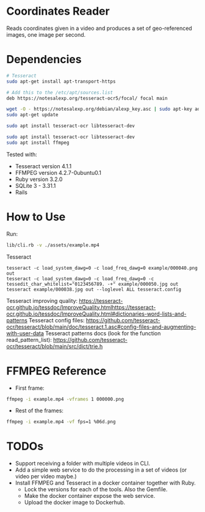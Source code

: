# Coordinates Reader
Reads coordinates given in a video and produces a set of geo-referenced images, one image per second.

# Dependencies

```bash
# Tesseract
sudo apt-get install apt-transport-https

# Add this to the /etc/apt/sources.list
deb https://notesalexp.org/tesseract-ocr5/focal/ focal main

wget -O - https://notesalexp.org/debian/alexp_key.asc | sudo apt-key add -
sudo apt-get update

sudo apt install tesseract-ocr libtesseract-dev
```

```bash
sudo apt install tesseract-ocr libtesseract-dev
sudo apt install ffmpeg
```

Tested with:

- Tesseract version 4.1.1
- FFMPEG version 4.2.7-0ubuntu0.1
- Ruby version 3.2.0
- SQLite 3 - 3.31.1
- Rails

# How to Use

Run:

```bash
lib/cli.rb -v ./assets/example.mp4
```

Tesseract

```
tesseract -c load_system_dawg=0 -c load_freq_dawg=0 example/000040.png out
tesseract -c load_system_dawg=0 -c load_freq_dawg=0 -c tessedit_char_whitelist="0123456789. -+" example/000050.jpg out
tesseract example/000038.jpg out --loglevel ALL tesseract.config
```

Tesseract improving quality: https://tesseract-ocr.github.io/tessdoc/ImproveQuality.htmlhttps://tesseract-ocr.github.io/tessdoc/ImproveQuality.html#dictionaries-word-lists-and-patterns
Tesseract config files: https://github.com/tesseract-ocr/tesseract/blob/main/doc/tesseract.1.asc#config-files-and-augmenting-with-user-data
Tesseract patterns docs (look for the function read_pattern_list): https://github.com/tesseract-ocr/tesseract/blob/main/src/dict/trie.h


# FFMPEG Reference
- First frame:

```bash
ffmpeg -i example.mp4 -vframes 1 000000.png
```

- Rest of the frames:

```bash
ffmpeg -i example.mp4 -vf fps=1 %06d.png
```

# TODOs

- Support receiving a folder with multiple videos in CLI.
- Add a simple web service to do the processing in a set of videos (or video per video maybe.)
- Install FFMPEG and Tesseract in a docker container together with Ruby.
  - Lock the versions for each of the tools. Also the Gemfile.
  - Make the docker container expose the web service.
  - Upload the docker image to Dockerhub.
